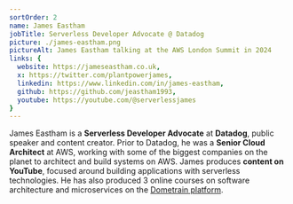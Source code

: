 ```yaml
---
sortOrder: 2
name: James Eastham
jobTitle: Serverless Developer Advocate @ Datadog
picture: ./james-eastham.png
pictureAlt: James Eastham talking at the AWS London Summit in 2024
links: {
  website: https://jameseastham.co.uk,
  x: https://twitter.com/plantpowerjames,
  linkedin: https://www.linkedin.com/in/james-eastham,
  github: https://github.com/jeastham1993,
  youtube: https://youtube.com/@serverlessjames
}
---
```


James Eastham is a **Serverless Developer Advocate** at **Datadog**, public speaker and content creator. Prior to Datadog, he was a **Senior Cloud Architect** at AWS, working with some of the biggest companies on the planet to architect and build systems on AWS. James produces **content on YouTube**, focused around building applications with serverless technologies. He has also produced 3 online courses on software architecture and microservices on the [Dometrain platform](https://dometrain.com).

